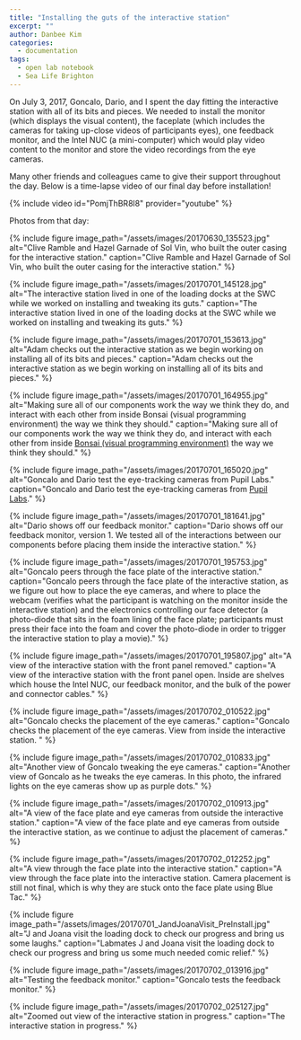 ```yaml
---
title: "Installing the guts of the interactive station"
excerpt: ""
author: Danbee Kim
categories:
  - documentation
tags:
  - open lab notebook
  - Sea Life Brighton
---
```


On July 3, 2017, Goncalo, Dario, and I spent the day fitting the interactive station with all of its bits and pieces. We needed to install the monitor (which displays the visual content), the faceplate (which includes the cameras for taking up-close videos of participants eyes), one feedback monitor, and the Intel NUC (a mini-computer) which would play video content to the monitor and store the video recordings from the eye cameras. 

Many other friends and colleagues came to give their support throughout the day. Below is a time-lapse video of our final day before installation!

{% include video id="PomjThBR8l8" provider="youtube" %}

Photos from that day: 

{% include figure image_path="/assets/images/20170630_135523.jpg" alt="Clive Ramble and Hazel Garnade of Sol Vin, who built the outer casing for the interactive station." caption="Clive Ramble and Hazel Garnade of Sol Vin, who built the outer casing for the interactive station." %}

{% include figure image_path="/assets/images/20170701_145128.jpg" alt="The interactive station lived in one of the loading docks at the SWC while we worked on installing and tweaking its guts." caption="The interactive station lived in one of the loading docks at the SWC while we worked on installing and tweaking its guts." %}

{% include figure image_path="/assets/images/20170701_153613.jpg" alt="Adam checks out the interactive station as we begin working on installing all of its bits and pieces." caption="Adam checks out the interactive station as we begin working on installing all of its bits and pieces." %}

{% include figure image_path="/assets/images/20170701_164955.jpg" alt="Making sure all of our components work the way we think they do, and interact with each other from inside Bonsai (visual programming environment) the way we think they should." caption="Making sure all of our components work the way we think they do, and interact with each other from inside [Bonsai (visual programming environment)](http://bonsai-rx.org) the way we think they should." %}

{% include figure image_path="/assets/images/20170701_165020.jpg" alt="Goncalo and Dario test the eye-tracking cameras from Pupil Labs." caption="Goncalo and Dario test the eye-tracking cameras from [Pupil Labs](https://pupil-labs.com/pupil/)." %}

{% include figure image_path="/assets/images/20170701_181641.jpg" alt="Dario shows off our feedback monitor." caption="Dario shows off our feedback monitor, version 1. We tested all of the interactions between our components before placing them inside the interactive station." %}

{% include figure image_path="/assets/images/20170701_195753.jpg" alt="Goncalo peers through the face plate of the interactive station." caption="Goncalo peers through the face plate of the interactive station, as we figure out how to place the eye cameras, and where to place the webcam (verifies what the participant is watching on the monitor inside the interactive station) and the electronics controlling our face detector (a photo-diode that sits in the foam lining of the face plate; participants must press their face into the foam and cover the photo-diode in order to trigger the interactive station to play a movie)." %}

{% include figure image_path="/assets/images/20170701_195807.jpg" alt="A view of the interactive station with the front panel removed." caption="A view of the interactive station with the front panel open. Inside are shelves which house the Intel NUC, our feedback monitor, and the bulk of the power and connector cables." %}

{% include figure image_path="/assets/images/20170702_010522.jpg" alt="Goncalo checks the placement of the eye cameras." caption="Goncalo checks the placement of the eye cameras. View from inside the interactive station. " %}

{% include figure image_path="/assets/images/20170702_010833.jpg" alt="Another view of Goncalo tweaking the eye cameras." caption="Another view of Goncalo as he tweaks the eye cameras. In this photo, the infrared lights on the eye cameras show up as purple dots." %}

{% include figure image_path="/assets/images/20170702_010913.jpg" alt="A view of the face plate and eye cameras from outside the interactive station." caption="A view of the face plate and eye cameras from outside the interactive station, as we continue to adjust the placement of cameras." %}

{% include figure image_path="/assets/images/20170702_012252.jpg" alt="A view through the face plate into the interactive station." caption="A view through the face plate into the interactive station. Camera placement is still not final, which is why they are stuck onto the face plate using Blue Tac." %}

{% include figure image_path="/assets/images/20170701_JandJoanaVisit_PreInstall.jpg" alt="J and Joana visit the loading dock to check our progress and bring us some laughs." caption="Labmates J and Joana visit the loading dock to check our progress and bring us some much needed comic relief." %}

{% include figure image_path="/assets/images/20170702_013916.jpg" alt="Testing the feedback monitor." caption="Goncalo tests the feedback monitor." %}

{% include figure image_path="/assets/images/20170702_025127.jpg" alt="Zoomed out view of the interactive station in progress." caption="The interactive station in progress." %}
